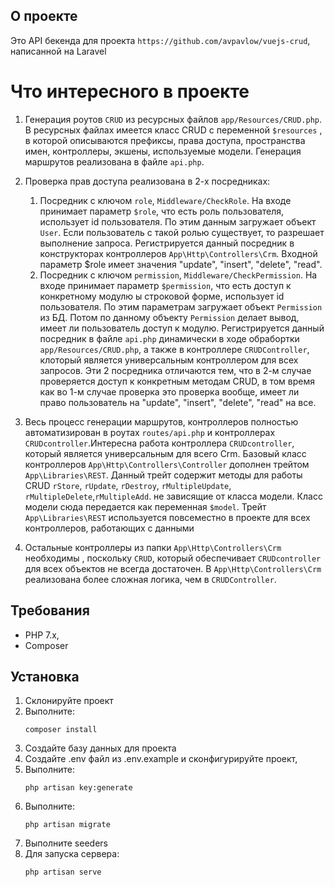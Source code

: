 ## О проекте
Это API бекенда для проекта `https://github.com/avpavlow/vuejs-crud`, написанной на Laravel

# Что интересного в проекте
1. Генерация роутов `CRUD` из ресурсных файлов `app/Resources/CRUD.php`. В ресурсных файлах имеется класс CRUD с переменной `$resources` ,
в которой описываются префиксы, права доступа, пространства имен, контроллеры, экшены, используемые модели. Генерация маршрутов реализована в
файле `api.php`.

2. Проверка прав доступа реализована в 2-х посредниках:
    1. Посредник с ключом `role`, `Middleware/CheckRole`. На входе принимает параметр `$role`, что есть роль пользователя, использует id пользователя. По этим данным загружает объект
    `User`. Если пользователь с такой ролью существует, то разрешает выполнение запроса. Регистрируется данный посредник в конструкторах контроллеров
    `App\Http\Controllers\Crm`. Входной параметр $role имеет значения "update", "insert", "delete", "read".
    2.  Посредник с ключом `permission`, `Middleware/CheckPermission`. На входе принимает параметр `$permission`, что есть доступ к конкретному модулю ы строковой форме, использует
     id пользователя. По этим параметрам загружает объект `Permission` из БД. Потом по данному объекту  `Permission` делает вывод, имеет ли пользователь доступ к модулю.
    Регистрируется данный посредник в файле `api.php` динамически в ходе обрабортки `app/Resources/CRUD.php`, а также в контроллере `CRUDController`, клоторый является 
    универсальным контроллером для всех запросов.
Эти 2 посредника отличаются тем, что в 2-м случае проверяется доступ к конкретным методам CRUD, в том время как во 1-м случае проверка это
проверка вообще, имеет ли право пользователь на "update", "insert", "delete", "read" на все. 

3. Весь процесс  генерации маршрутов, контроллеров полностью автоматизирован в роутах `routes/api.php` и контроллерах `CRUDcontroller`.Интересна работа контроллера `CRUDcontroller`, который является универсальным для всего Crm. Базовый класс контроллеров `App\Http\Controllers\Controller` дополнен  трейтом  `App\Libraries\REST`. Данный трейт содержит методы для работы CRUD `rStore`, `rUpdate`, `rDestroy`, `rMultipleUpdate`, `rMultipleDelete`,`rMultipleAdd`.
не зависящие от класса модели. Класс модели сюда передается как переменная `$model`.  Трейт  `App\Libraries\REST` используется повсеместно в проекте для всех контроллеров, работающих с данными

4. Остальные контроллеры  из папки `App\Http\Controllers\Crm` необходимы , поскольку `CRUD`, который обеспечивает `CRUDcontroller` для всех объектов не всегда достаточен.
 В  `App\Http\Controllers\Crm`  реализована более сложная логика, чем в `CRUDController`. 


## Требования
- PHP 7.x,
- Composer

## Установка
1. Склонируйте проект
2. Выполните:
    ```
    composer install
    ```
3. Создайте базу данных для проекта
4. Создайте .env файл из .env.example и сконфигурируйте проект,
5. Выполните:
    ```
    php artisan key:generate
    ```
8. Выполните:
    ```
    php artisan migrate
    ```
9. Выполните seeders
10. Для запуска сервера:
    ```
    php artisan serve
    ```

